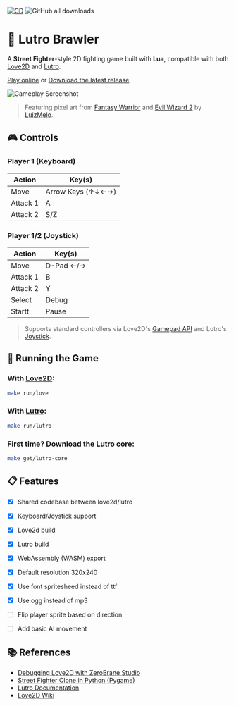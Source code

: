 [![CD](https://github.com/humbertodias/lutro-brawler/actions/workflows/cd.yml/badge.svg)](https://github.com/humbertodias/lutro-brawler/actions/workflows/cd.yml)
![GitHub all downloads](https://img.shields.io/github/downloads/humbertodias/lutro-brawler/total)

# 🥊 Lutro Brawler

A **Street Fighter**-style 2D fighting game built with **Lua**, compatible with both [Love2D](https://love2d.org) and [Lutro](http://lutro.libretro.com).

[Play online](https://humbertodias.github.io/lutro-brawler/) or [Download the latest release](https://github.com/humbertodias/lutro-brawler/releases).

![Gameplay Screenshot](https://github.com/user-attachments/assets/d5fee812-c1bf-459a-9e25-034702be62af)

> Featuring pixel art from [Fantasy Warrior](https://luizmelo.itch.io/fantasy-warrior) and [Evil Wizard 2](https://luizmelo.itch.io/evil-wizard-2) by [LuizMelo](https://luizmelo.itch.io).

## 🎮 Controls

### Player 1 (Keyboard)

| Action   | Key(s)            |
| -------- | ----------------- |
| Move     | Arrow Keys (↑↓←→) |
| Attack 1 | A                 |
| Attack 2 | S/Z               |

### Player 1/2 (Joystick)

| Action   | Key(s)     |
| -------- | ---------- |
| Move     | D-Pad ←/→  |
| Attack 1 | B          |
| Attack 2 | Y          |
| Select   | Debug      |
| Startt   | Pause      |

> Supports standard controllers via Love2D's [Gamepad API](https://love2d.org/wiki/Joystick:isGamepad) and Lutro's [Joystick](https://lutro.libretro.com/doc/love.joystick.html).


## 🚀 Running the Game

### With [Love2D](https://love2d.org):

```sh
make run/love
```

### With [Lutro](http://lutro.libretro.com):

```sh
make run/lutro
```

### First time? Download the Lutro core:

```sh
make get/lutro-core
```

## 📋 Features

* [X] Shared codebase between love2d/lutro
* [X] Keyboard/Joystick support
* [X] Love2d build
* [X] Lutro build
* [X] WebAssembly (WASM) export
* [X] Default resolution 320x240
* [X] Use font spritesheed instead of ttf
* [X] Use ogg instead of mp3
* [ ] Flip player sprite based on direction
* [ ] Add basic AI movement


## 📚 References

* [Debugging Love2D with ZeroBrane Studio](https://notebook.kulchenko.com/zerobrane/love2d-debugging)
* [Street Fighter Clone in Python (Pygame)](https://www.youtube.com/watch?v=s5bd9KMSSW4)
* [Lutro Documentation](https://lutro.libretro.com/doc/usefullibs.html)
* [Love2D Wiki](https://love2d.org/wiki/Main_Page)
